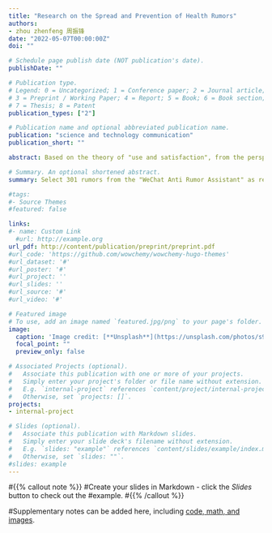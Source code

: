 ```yaml
---
title: "Research on the Spread and Prevention of Health Rumors"
authors:
- zhou zhenfeng 周振锋 
date: "2022-05-07T00:00:00Z"
doi: ""

# Schedule page publish date (NOT publication's date).
publishDate: ""

# Publication type.
# Legend: 0 = Uncategorized; 1 = Conference paper; 2 = Journal article;
# 3 = Preprint / Working Paper; 4 = Report; 5 = Book; 6 = Book section;
# 7 = Thesis; 8 = Patent
publication_types: ["2"]

# Publication name and optional abbreviated publication name.
publication: "science and technology communication"
publication_short: ""

abstract: Based on the theory of "use and satisfaction", from the perspective of the audience, this article focuses on analyzing how health rumors on WeChat platforms attract and meet the needs of some audiences, which has reference significance for understanding why health rumors are widely spread. At the same time, the article proposes specific measures to prevent and control health rumors from the perspectives of individuals, WeChat platforms, mainstream media, and the state, which has practical significance.

# Summary. An optional shortened abstract.
summary: Select 301 rumors from the "WeChat Anti Rumor Assistant" as research samples, and through text analysis, elaborate on how health rumors on the WeChat platform attract audiences and meet some audience needs, providing reference for understanding why health rumors on the WeChat platform are widely spread.

#tags:
#- Source Themes
#featured: false

links:
#- name: Custom Link
  #url: http://example.org
url_pdf: http://content/publication/preprint/preprint.pdf
#url_code: 'https://github.com/wowchemy/wowchemy-hugo-themes'
#url_dataset: '#'
#url_poster: '#'
#url_project: ''
#url_slides: ''
#url_source: '#'
#url_video: '#'

# Featured image
# To use, add an image named `featured.jpg/png` to your page's folder. 
image:
  caption: 'Image credit: [**Unsplash**](https://unsplash.com/photos/s9CC2SKySJM)'
  focal_point: ""
  preview_only: false

# Associated Projects (optional).
#   Associate this publication with one or more of your projects.
#   Simply enter your project's folder or file name without extension.
#   E.g. `internal-project` references `content/project/internal-project/index.md`.
#   Otherwise, set `projects: []`.
projects:
- internal-project

# Slides (optional).
#   Associate this publication with Markdown slides.
#   Simply enter your slide deck's filename without extension.
#   E.g. `slides: "example"` references `content/slides/example/index.md`.
#   Otherwise, set `slides: ""`.
#slides: example
---
```


#{{% callout note %}}
#Create your slides in Markdown - click the *Slides* button to check out the #example.
#{{% /callout %}}

#Supplementary notes can be added here, including [code, math, and images](https://wowchemy.com/docs/writing-markdown-latex/).
